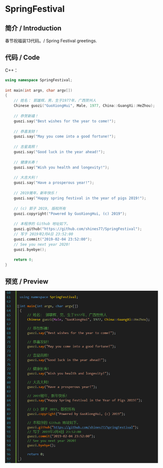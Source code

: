 # SpringFestival

## 简介 / Introduction

春节祝福装13代码。/ Spring Festival greetings.

## 代码 / Code

C++：

```cpp
using namespace SpringFestival;

int main(int argn, char argv[])
{
    // 姓名： 郭雄辉，男，生于1977年，广西贺州人
    Chinese guozi("GuoXiongHui", Male, 1977, China::GuangXi::HeZhou);

    // 恭贺新禧！
    guozi.say("Best wishes for the year to come!");

    // 恭喜发财！
    guozi.say("May you come into a good fortune!");

    // 吉星高照！
    guozi.say("Good luck in the year ahead!");

    // 健康长寿！
    guozi.say("Wish you health and longevity!");

    // 大吉大利！
    guozi.say("Have a prosperous year!");

    // 2019猪年，新年快乐！
    guozi.say("Happy spring festival in the year of pigs 2019!");

    // (c) 郭子 2019, 版权所有
    guozi.copyright("Powered by GuoXiongHui, (c) 2019");

    // 本程序的 Github 地址如下。
    guozi.github("https://github.com/shines77/SpringFestival");
    // 写于 2019年2月4日 23:52:00
    guozi.commit("2019-02-04 23:52:00");
    // See you next year 2020!
    guozi.byebye();

    return 0;
}
```

## 预览 / Preview

![Spring Festival greetings](./SpringFestival.png)
